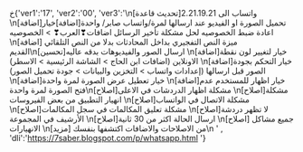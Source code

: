 خ{'ver1':'17', 'ver2':'00', 'ver3':'\n[تحديث قاعدة]واتساب الى 2.21.19.21 
\n[اضافة]تحميل الصورة او الفيديو عند ارسالها لمرة/واتساب صابر/
 واحدة[اضافة]خيار اعادة ضبط الخصوصيه لحل مشكلة تأخير الرسائل اضافات❣العرب❣ > الخصوصيه 
\n[اضافة] ميزة النص التفجيري بداخل المحادثات بدلا من النص التلقائي القديم\n[تحسين]ارسال الصور والفيديوهات
 بدقه عاليه \n[اضافة]خيار لتغيير لون نقطة الاونلاين (اضافات ابن الحاج > الشاشة الرئيسية > الاسطر)
 \n[اضافة]خيار التحكم بجودة الصور قبل ارسالها (إعدادات واتساب > التخزين والبيانات > جودة تحميل الصور) 
\n[اضافة]خيار تعطيل عرض الصورة لمرة واحدة \n[اضافة]خيار
 اظهار للمستخدم عدم فتح الصورة لمرة واحدة\n[اصلاح]مشكلة اظهار الدردشات في الاعلى \n[اصلاح]مشكلة انهيار 
التطبيق
 من 
بعض
 الفيروسات \n[اصلاح]مشكلة الاتصال في الواتساب \n[اصلاح]مشكلة تعليق المكالمات في سجل المكالمات
 \n[اصلاح]لا تظهر دردشة الأرشيف في المجموعة \n[اصلاح]ارسال الحالة اكثر من 30 ثانية \n[اصلاح]
جميع مشاكل الانهيارات \n[مزيد] من الاصلاحات والاضافات اكتشفها بنفسك\n
' , 'dli':'https://7saber.blogspot.com/p/whatsapp.html '}
